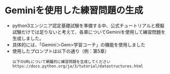 # Geminiを使用した練習問題の生成
- python3エンジニア認定基礎試験を準備する中、公式チュートリアルと模擬試験だけでは足りないと考えて、各章についてGeminiを使用して練習問題を生成しました。
- 具体的には、「Gemini＞Gem>学習コーチ」の機能を使用しました
- 使用したプロンプトは以下の通り（例：第5章）
  ```text
  以下のURLについて網羅的に練習問題を生成してください
  https://docs.python.org/ja/3/tutorial/datastructures.html
  ```
